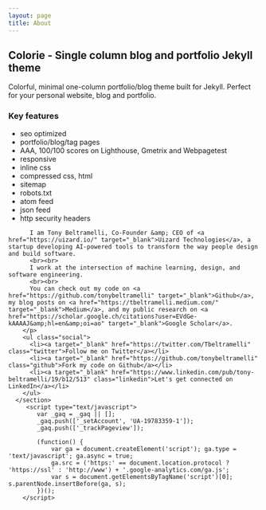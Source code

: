 ```yaml
---
layout: page
title: About
---
```


## Colorie - Single column blog and portfolio Jekyll theme 

Colorful, minimal one-column portfolio/blog theme built for Jekyll. Perfect for your personal website, blog and portfolio.

### Key features

- seo optimized
- portfolio/blog/tag pages
- AAA, 100/100 scores on Lighthouse, Gmetrix and Webpagetest
- responsive
- inline css
- compressed css, html
- sitemap
- robots.txt
- atom feed
- json feed
- http security headers




<body>
    
          I am Tony Beltramelli, Co-Founder &amp; CEO of <a href="https://uizard.io/" target="_blank">Uizard Technologies</a>, a startup developing AI-powered tools to transform the way people design and build software.
          <br><br>
          I work at the intersection of machine learning, design, and software engineering.
          <br><br>
          You can check out my code on <a href="https://github.com/tonybeltramelli" target="_blank">Github</a>, my blog posts on <a href="https://tbeltramelli.medium.com/" target="_blank">Medium</a>, and my public research on <a href="https://scholar.google.ch/citations?user=EVdGe-kAAAAJ&amp;hl=en&amp;oi=ao" target="_blank">Google Scholar</a>.
        </p>
        <ul class="social">
          <li><a target="_blank" href="https://twitter.com/Tbeltramelli" class="twitter">Follow me on Twitter</a></li>
          <li><a target="_blank" href="https://github.com/tonybeltramelli" class="github">Fork my code on Github</a></li>
          <li><a target="_blank" href="https://www.linkedin.com/pub/tony-beltramelli/19/b12/513" class="linkedin">Let's get connected on LinkedIn</a></li>
        </ul>
      </section>
         <script type="text/javascript">
			var _gaq = _gaq || [];
		  	_gaq.push(['_setAccount', 'UA-19783359-1']);
		  	_gaq.push(['_trackPageview']);

		  	(function() {
				var ga = document.createElement('script'); ga.type = 'text/javascript'; ga.async = true;
				ga.src = ('https:' == document.location.protocol ? 'https://ssl' : 'http://www') + '.google-analytics.com/ga.js';
				var s = document.getElementsByTagName('script')[0]; s.parentNode.insertBefore(ga, s);
		  	})();
		</script>
  

</body>
